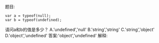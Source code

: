 题目:

    var a = typeof(null);
    var b = typeof(undefined);
请问a和b的值是多少？
A.'undefined','null'
B.'string','string'
C.'string','object'
D.'object','undefined'
答案:'object','undefined'
解释:
